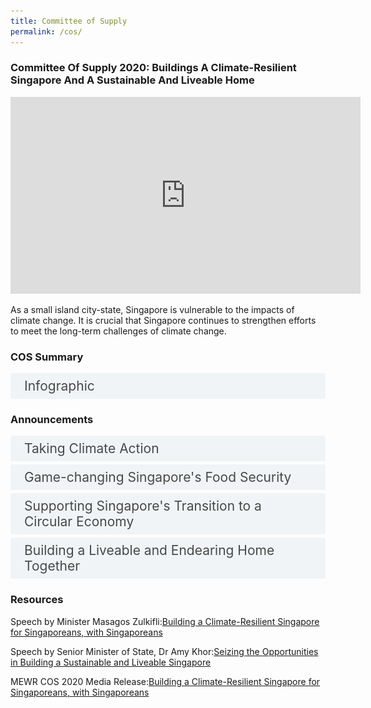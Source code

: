 ```yaml
---
title: Committee of Supply
permalink: /cos/
---
```

<style>

input {
	display: none;
}
label {
	display: block;
	padding: 8px 22px;
	margin: 0 0 5px 0;
	cursor: pointor;
	background: #F0F4F6;
	border-radius: 3px;
	color: #484848;
	transition: ease .5s;
	font-size: 1.5em;
}

label:hover {
	background: #4a96b0;
	color: #FFF;
}

.accordion-content {
	/* background: #E2E5F6; */
	padding: 10px 0px 30px 30px;
	/* border: 1px solid #484848; */
	margin: 0 0 1px 0;
	border-radius: 3px;
}

input + label + .accordion-content {
	display: none;
}

input:checked + label + .accordion-content {
	display: none;
}

input:checked + label + .accordion-content {
	display: block;
}

</style>
<!-- End of accordion -->

<div class="container">


<h3><b>Committee Of Supply 2020: Buildings A Climate-Resilient Singapore And A Sustainable And Liveable Home</b></h3>

<div class="bp-youtube">  

<iframe width="560" height="315" src="https://www.youtube.com/embed/k_rq9hxDD7I" frameborder="0" allow="accelerometer; autoplay; clipboard-write; encrypted-media; gyroscope; picture-in-picture" allowfullscreen></iframe>  

</div>  

<p>As a small island city-state, Singapore is vulnerable to the impacts of climate change. It is crucial that Singapore continues to strengthen efforts to meet the long-term challenges of climate change.</p>

<h3 id="cos-summary">COS Summary</h3>
<div>
	<input type="checkbox" id="title1"  /><label for="title1">Infographic</label>
	<div class="accordion-content">
        ![](/news/news-images/press-release-2020-03-04-infographic-mewr-image-1.png)    
        </div>  
</div>  

<a id="announcements"></a>

<h3>Announcements</h3>
<div>
	<input type="checkbox" id="title2"  /><label for="title2">Taking Climate Action</label>
	<div class="accordion-content">
    <p>We have put in place a comprehensive suite of measures to reduce carbon emissions across all sectors. This includes the implementation of a carbon tax, efforts to improve industrial energy efficiency, and the greening of our transport. We are introducing further measures to mitigate climate change.</p>
    <p>a) <strong>Reducing the emission of hydrofluorocarbons (HFCs)</strong></p>
    <img src="/news/news-images/cos-image-1.jpg" alt="image 1">  
    <p>A package of mitigation measures will be introduced to reduce the emission of hydrofluorocarbons. The proper recovery, reclamation and destruction of spent refrigerants will be mandated, along with restrictions on equipment using HFCs with high global warming potential.</p>  
    <p>b) <strong>Encouraging climate-friendly choices</strong><br>  A S$24.8 million Climate-Friendly Household Package will be introduced to help households living in 1- to 3-room flats purchase energy-efficient appliances and water-efficient shower fittings.</p>  
    <p>c) <strong>Green waterworks</strong></p>  
    <img src="/news/news-images/cos-image-2.jpg" alt="image 2">  
    <p>PUB will be deploying floating solar PV systems at Bedok, Lower Seletar, and Tengeh Reservoirs by 2021. With this, Singapore will be one of the few countries in the world to have 100% green waterworks.</p>  
    <p>d) <strong>Reducing vehicular emissions</strong><br>  To support the shift to cleaner commercial vehicles, a new Commercial Vehicle Emissions Scheme will be introduced for new Light Goods Vehicles. The Early Turnover Scheme (ETS) will also be enhanced to encourage the early turnover of existing pollutive commercial vehicles.</p>  
    <p>e) <strong>Coastal protection</strong></p>
    <img src="/news/news-images/cos-image-3.jpg" alt="image 3">  
    <p>PUB will take on the role of the nation Coastal Protection Agency from April 2020, to lead national efforts across the public and private sector. A Coastal and Flood Protection Fund will be set up within PUB, with an initial funding of $5 billion from the Ministry of Finance.</p>  
  </div>
	<input type="checkbox" id="title3"  /><label for="title3">Game-changing Singapore's Food Security</label>
	<div class="accordion-content">  
    <div class="bp-youtube">  
    <iframe width="560" height="315" src="https://www.youtube.com/embed/Sl2bZOxOR9A" frameborder="0" allow="accelerometer; autoplay; clipboard-write; encrypted-media; gyroscope; picture-in-picture" allowfullscreen></iframe>  
    </div>  
    <p>Climate change is anticipated to affect access to critical resources such as food. To be more resilient against disruptions in our food supply, Singapore is pursuing three strategies:</p>
		<p>(i) further diversifying food import sources;</p>
		<p>(ii) growing food overseas; and</p>
		<p>(iii) increasing local food production.</p>
		<p>We have an ambitious ’30-by-30’ vision — to meet 30 per cent of our nutritional needs with food produced in Singapore, by 2030. We will continue to safeguard food safety in Singapore with the following initiatives.</p>
		<img src="/news/news-images/cos-image-4.jpg" alt="image 4">
    <p><em>Producing Local Food Sustainably</em></p>  
    <p>The Singapore Food Agency (SFA) will study how the larger Lim Chu Kang agriculture area can be planned and developed to enhance food production and reduce the cost of production for farms.</p>
		<p>SFA will also study the expansion of sustainable sea-based fish farming. SFA is working with Enterprise Singapore (ESG) to develop a Clean and Green Standard for urban farms to help local farms brand their products as fresh and grown in cleaner environments. This will help differentiate their products in local and overseas markets.</p>
		<p>To support farms in their productivity-enhancing investments, the Agriculture Productivity Fund (APF) will be extended till the end of 2020. Building on the novel food regulatory framework implemented last year, SFA will establish an international expert working group to provide scientific advice on food safety.</p>
		<p><em>Ensuring Food Safety</em></p>
		<p>To safeguard food safety, food establishments which pose higher food safety risks such as caterers and central kitchens will be required to install CCTVs. Food establishments catering to vulnerable groups such as preschools, kindergartens and nursing homes will be required to maintain food retention samples.</p>
		<p>SFA will introduce a unified framework to license and recognise food establishments. Food establishments with higher food safety assurance will be recognised with longer licence durations.</p>  
    <p><em>Supporting Community Involvement in Urban Farming</em></p>  
    <img src="/news/news-images/cos-image-5.png" alt="image 5">  
    <p>To strengthen community involvement in food security initiatives, SFA will continue to facilitate the expansion of urban rooftop farming in HDB Multi-Storey Car Parks across Singapore.</p>
	</div>
	<input type="checkbox" id="title4"  /><label for="title4">Supporting Singapore's Transition to a Circular Economy</label>
	<div class="accordion-content">  
    <p>The way we produce, consume and dispose in our daily lives has a direct impact on our environment and climate. The Resource Sustainability Act introduced last year established a regulatory framework to address three priority waste streams – packaging waste including plastics, e-waste, and food waste. We will be taking these steps to better manage these waste streams:</p>
		<p><em>Packaging waste including plastics</em></p>
		<p>a) Producers of packaged products will be required to collect their packaging data from 1 July this year, for submission to the National Environment Agency (NEA) early next year. The NEA will partner the industry to develop a joint capability development programme that will support companies in fulfilling their new obligations. </p>
		<p>b) As part of the first phase of the Extended Producer Responsibility (EPR) framework, a Deposit Refund Scheme (DRS) for beverage containers will be implemented by 2022. </p>
		<p>c) NEA is also working with government and industry partners to explore establishing a pilot plant that will help anchor the chemical recycling value chain in Singapore within the next few years. </p>
		<p><em>E-waste</em></p>  
    <img src="/news/news-images/cos-image-6.jpg" alt="image 6">  
    <p>a) NEA will launch a tender to appoint the Producer Responsibility Scheme (PRS) operator, which will take charge of the collection and proper treatment of e-waste in Singapore. The operator will be appointed by the second half of this year.</p>
		<p>b) Two planned recycling facilities by EWR2 and SMC Industrial will be completed by mid-2020 and mid-2022 respectively.</p>
		<p><em>Food waste</em></p>
		<p>a) In consultation with the industry, NEA has finalised the thresholds for premises that will be required to segregate food waste for treatment.</p>
		<p><em>NEWsand</em></p>
		<p>a) NEA plans to launch a Request for Information (RFI) by mid-2020 for a commercial-scale NEWSand production facility</p>
	</div>
	<input type="checkbox" id="title5"  /><label for="title5">Building a Liveable and Endearing Home Together</label>
	<div class="accordion-content">  
    <img src="/news/news-images/cos-image-7.jpg" alt="image 7">  
    <p>As reflected in NEA’s recently launched SG Clean campaign, everyone plays a part in strengthening Singapore’s public health and environmental hygiene. We will be strengthening environmental sanitation controls, as part of measures to build a national culture of keeping clean. </p>
		<p><em>Strengthening environmental sanitation controls</em></p>
		<p>a) The Environmental Public Health Act will be amended to introduce mandatory cleaning standards, including a regime for pro-active routine cleaning and disinfection at prescribed frequencies. The new requirements will be progressively implemented from 2021, starting with higher-risk premises with high footfall and immuno-vulnerable occupants. </p>  
    <p><strong>Supporting and Recognising our Hawkers</strong></p>
		<p>Hawker culture is an integral part of our daily lives, and hawker centres play an important role in society as our community dining rooms. We will continue with our efforts to sustain the hawker trade and support hawkers.</p>
		<p><em>Supporting hawkers during the current COVID-19 situation</em></p>
		<p>a) As part of the Stabilisation and Support Package announced during Budget 2020, a one-month rental waiver, with a minimum sum of $200, will be provided to all stallholders in hawker centres managed by NEA or NEA-appointed hawkers.</p>
		<p>b) The Hawkers’ Productivity Grant (HPG) will be enhanced to include market stalls, and the funding period will be extended to 31 March 2023.</p>
		<p><strong>Higher-value jobs for Singaporeans</strong></p>
		<p>Building a sustainable, liveable and climate-resilient Singapore brings economic opportunities for our industries and enterprises, and creates good jobs for Singaporeans.</p>  
    <img src="/news/news-images/cos-image-8.jpg" alt="image 8">  
    <p>a) Through upskilling and technology adoption, more than 45,000 people will benefit from higher-value jobs in the environmental services, food and water sectors over the next 5 - 10 years.</p>
		<p>b) NEA will be strengthening the competencies of Environmental Control Officers (ECOs) currently engaged at construction sites with improved vocational training.</p>
		<p>c) To strengthen food safety in Singapore, SFA will enhance the training framework for Food Hygiene Officers (FHOs).</p>
		<p>d) SFA will work with the Nanyang Technological University (NTU) this year to launch a post-graduate certificate for urban agri-technology, to equip fresh graduates and working professionals in the agri-food value chain. </p>
		<p>e) TES-B, EWR2 and SMC Industrial’s upcoming e-waste recycling facilities will add another 430 jobs to the industry.</p>
		<p><strong>Driving Sustainability with Singaporeans</strong></p>  
    <img src="/news/news-images/cos-image-9.jpg" alt="image 9">  
    <p>Singaporeans and stakeholders from all sectors of society can contribute to a sustainable and liveable Singapore:</p>
		<p><em>Eco Towns</em></p>
		<p>MEWR and the Ministry of National Development (MND) will work together to strengthen environmental sustainability in HDB towns. We will target to make community touchpoints more sustainable, such as the creation of hawker centres that strive towards zero waste. Community-based programmes encouraging sustainability will be introduced. Indicators for towns to track their progress and benchmark against national sustainability targets will be rolled out. </p>
		<p><em>Establishment of SG Eco Fund and SG Eco Office</em></p>
		<p>To support the co-creation of sustainable initiatives, a $50 million SG Eco Fund will be made available to the people, private and public sectors. An SG Eco Office will also be set up within MEWR to co-ordinate sustainability projects across Singapore.</p>
		<p><em>Citizens’ Workgroups</em></p>
		<p>Two new Citizen’s Workgroups will be convened this year — to discuss ways to increase demand for local produce; and to reduce the excessive use of disposables. Members of the public are invited to register their interest in the workgroup on local produce from 4 March 2020, <a href="https://climategamechanger.sg/cw-localproduce/">here.</a></p>
		<p>Together, we can build a climate-resilient Singapore — for Singaporeans, with Singaporeans.</p>
	</div>
</div>  

<h3>Resources</h3>  
<p>Speech by Minister Masagos Zulkifli:<a href="/resource-room/category/2020-03-04-speech-at-the-committee-of-supply-debate/">Building a Climate-Resilient Singapore for Singaporeans, with Singaporeans</a></p>  
<p>Speech by Senior Minister of State, Dr Amy Khor:<a href="/resource-room/category/2020-03-04-speech-at-the-committee-of-supply-debate-by-dr-amy-khor-senior-minister-of-state-for-env-and-water-resources/">Seizing the Opportunities in Building a Sustainable and Liveable Singapore</a></p>  
<p>MEWR COS 2020 Media Release:<a href="/resource-room/category/2020-03-04-press-release-of-mewr-cos-2020/">Building a Climate-Resilient Singapore for Singaporeans, with Singaporeans</a></p> 

    

<!-- hidden -->
